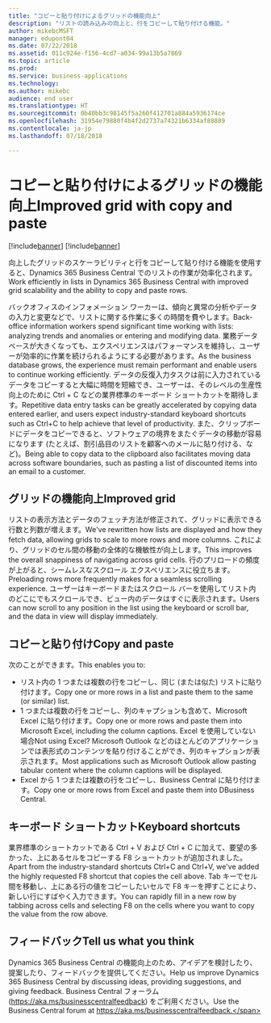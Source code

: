 ```yaml
---
title: "コピーと貼り付けによるグリッドの機能向上"
description: "リストの読み込みの向上と、行をコピーして貼り付ける機能。"
author: mikebcMSFT
manager: edupont04
ms.date: 07/22/2018
ms.assetid: 011c924e-f156-4cd7-a034-99a13b5a7869
ms.topic: article
ms.prod: 
ms.service: business-applications
ms.technology: 
ms.author: mikebc
audience: end user
ms.translationtype: HT
ms.sourcegitcommit: 0b40bb3c98145f5a260f412701a884a5936174ce
ms.openlocfilehash: 31954e79880f4b4f2d2737a74321b6334af88889
ms.contentlocale: ja-jp
ms.lasthandoff: 07/18/2018

---
```

#  <a name="improved-grid-with-copy-and-paste"></a><span data-ttu-id="14081-103">コピーと貼り付けによるグリッドの機能向上</span><span class="sxs-lookup"><span data-stu-id="14081-103">Improved grid with copy and paste</span></span>

[!include[banner](../../includes/banner.md)]
[!include[banner](Includes/disclaimer.md)]

<span data-ttu-id="14081-104">向上したグリッドのスケーラビリティと行をコピーして貼り付ける機能を使用すると、Dynamics 365 Business Central でのリストの作業が効率化されます。</span><span class="sxs-lookup"><span data-stu-id="14081-104">Work efficiently in lists in Dynamics 365 Business Central with improved grid scalability and the ability to copy and paste rows.</span></span>

<span data-ttu-id="14081-105">バックオフィスのインフォメーション ワーカーは、傾向と異常の分析やデータの入力と変更などで、リストに関する作業に多くの時間を費やします。</span><span class="sxs-lookup"><span data-stu-id="14081-105">Back-office information workers spend significant time working with lists: analyzing trends and anomalies or entering and modifying data.</span></span> <span data-ttu-id="14081-106">業務データベースが大きくなっても、エクスペリエンスはパフォーマンスを維持し、ユーザーが効率的に作業を続けられるようにする必要があります。</span><span class="sxs-lookup"><span data-stu-id="14081-106">As the business database grows, the experience must remain performant and enable users to continue working efficiently.</span></span> <span data-ttu-id="14081-107">データの反復入力タスクは前に入力されているデータをコピーすると大幅に時間を短縮でき、ユーザーは、そのレベルの生産性向上のために Ctrl + C などの業界標準のキーボード ショートカットを期待します。</span><span class="sxs-lookup"><span data-stu-id="14081-107">Repetitive data entry tasks can be greatly accelerated by copying data entered earlier, and users expect industry-standard keyboard shortcuts such as Ctrl+C to help achieve that level of productivity.</span></span> <span data-ttu-id="14081-108">また、クリップボードにデータをコピーできると、ソフトウェアの境界をまたぐデータの移動が容易になります (たとえば、割引品目のリストを顧客へのメールに貼り付ける、など)。</span><span class="sxs-lookup"><span data-stu-id="14081-108">Being able to copy data to the clipboard also facilitates moving data across software boundaries, such as pasting a list of discounted items into an email to a customer.</span></span>

## <a name="improved-grid"></a><span data-ttu-id="14081-109">グリッドの機能向上</span><span class="sxs-lookup"><span data-stu-id="14081-109">Improved grid</span></span>
<span data-ttu-id="14081-110">リストの表示方法とデータのフェッチ方法が修正されて、グリッドに表示できる行数と列数が増えます。</span><span class="sxs-lookup"><span data-stu-id="14081-110">We've rewritten how lists are displayed and how they fetch data, allowing grids to scale to more rows and more columns.</span></span> <span data-ttu-id="14081-111">これにより、グリッドのセル間の移動の全体的な機敏性が向上します。</span><span class="sxs-lookup"><span data-stu-id="14081-111">This improves the overall snappiness of navigating across grid cells.</span></span> <span data-ttu-id="14081-112">行のプリロードの頻度が上がると、シームレスなスクロール エクスペリエンスに役立ちます。</span><span class="sxs-lookup"><span data-stu-id="14081-112">Preloading rows more frequently makes for a seamless scrolling experience.</span></span> <span data-ttu-id="14081-113">ユーザーはキーボードまたはスクロール バーを使用してリスト内のどこにでもスクロールでき、ビュー内のデータはすぐに表示されます。</span><span class="sxs-lookup"><span data-stu-id="14081-113">Users can now scroll to any position in the list using the keyboard or scroll bar, and the data in view will display immediately.</span></span>

## <a name="copy-and-paste"></a><span data-ttu-id="14081-114">コピーと貼り付け</span><span class="sxs-lookup"><span data-stu-id="14081-114">Copy and paste</span></span>
<span data-ttu-id="14081-115">次のことができます。</span><span class="sxs-lookup"><span data-stu-id="14081-115">This enables you to:</span></span>

* <span data-ttu-id="14081-116">リスト内の 1 つまたは複数の行をコピーし、同じ (または似た) リストに貼り付けます。</span><span class="sxs-lookup"><span data-stu-id="14081-116">Copy one or more rows in a list and paste them to the same (or similar) list.</span></span>
* <span data-ttu-id="14081-117">1 つまたは複数の行をコピーし、列のキャプションも含めて、Microsoft Excel に貼り付けます。</span><span class="sxs-lookup"><span data-stu-id="14081-117">Copy one or more rows and paste them into Microsoft Excel, including the column captions.</span></span>
  <span data-ttu-id="14081-118">Excel を使用していない場合</span><span class="sxs-lookup"><span data-stu-id="14081-118">Not using Excel?</span></span> <span data-ttu-id="14081-119">Microsoft Outlook などのほとんどのアプリケーションでは表形式のコンテンツを貼り付けることができ、列のキャプションが表示されます。</span><span class="sxs-lookup"><span data-stu-id="14081-119">Most applications such as Microsoft Outlook allow pasting tabular content where the column captions will be displayed.</span></span>
* <span data-ttu-id="14081-120">Excel から 1 つまたは複数の行をコピーし、Business Central に貼り付けます。</span><span class="sxs-lookup"><span data-stu-id="14081-120">Copy one or more rows from Excel and paste them into DBusiness Central.</span></span>

## <a name="keyboard-shortcuts"></a><span data-ttu-id="14081-121">キーボード ショートカット</span><span class="sxs-lookup"><span data-stu-id="14081-121">Keyboard shortcuts</span></span>
<span data-ttu-id="14081-122">業界標準のショートカットである Ctrl + V および Ctrl + C に加えて、要望の多かった、上にあるセルをコピーする F8 ショートカットが追加されました。</span><span class="sxs-lookup"><span data-stu-id="14081-122">Apart from the industry-standard shortcuts Ctrl+C and Ctrl+V, we've added the highly requested F8 shortcut that copies the cell above.</span></span> <span data-ttu-id="14081-123">Tab キーでセル間を移動し、上にある行の値をコピーしたいセルで F8 キーを押すことにより、新しい行にすばやく入力できます。</span><span class="sxs-lookup"><span data-stu-id="14081-123">You can rapidly fill in a new row by tabbing across cells and selecting F8 on the cells where you want to copy the value from the row above.</span></span>

<!--
### Who uses these features
These features are available to all desktop users without additional setup in the browser or Windows 10 companion app.
## Status
### Availability
Cloud, on-premises, hybrid
### Regional availability
No regional restrictions. Available to all Dynamics 365 Business Central supported markets.
-->

## <a name="tell-us-what-you-think"></a><span data-ttu-id="14081-124">フィードバック</span><span class="sxs-lookup"><span data-stu-id="14081-124">Tell us what you think</span></span>
<span data-ttu-id="14081-125">Dynamics 365 Business Central の機能向上のため、アイデアを検討したり、提案したり、フィードバックを提供してください。</span><span class="sxs-lookup"><span data-stu-id="14081-125">Help us improve Dynamics 365 Business Central by discussing ideas, providing suggestions, and giving feedback.</span></span> <span data-ttu-id="14081-126">Business Central フォーラム (https://aka.ms/businesscentralfeedback) をご利用ください。</span><span class="sxs-lookup"><span data-stu-id="14081-126">Use the Business Central forum at https://aka.ms/businesscentralfeedback.</span></span>

